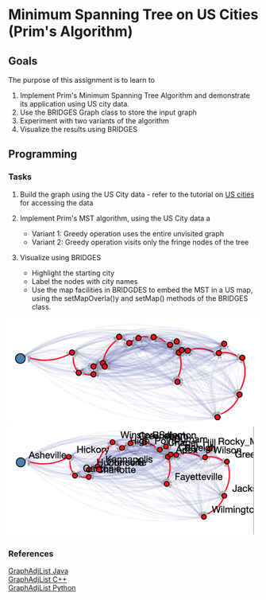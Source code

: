 Minimum Spanning Tree on  US Cities (Prim's Algorithm)
=====================================================

Goals
-----

The purpose of this assignment is to learn to

1. Implement Prim's Minimum Spanning Tree Algorithm and demonstrate its
	application using US city data.
2. Use the BRIDGES Graph class to store the input graph
3. Experiment with two variants of the algorithm
3. Visualize the results using BRIDGES

Programming
----------------

### Tasks
1. Build the graph using the US City data - refer to the tutorial on
	[US cities](http://bridgesuncc.github.io/tutorials/Data_USCities.html)
	for accessing the data
2. Implement Prim's MST algorithm, using the US City data a
	* Variant 1: Greedy operation uses the entire unvisited graph
	* Variant 2: Greedy operation visits only the fringe nodes of the tree

3. Visualize using BRIDGES
    * Highlight the starting city
    * Label the nodes with city names 
    * Use the map facilities in BRIDGDES to embed the  MST in a US map, using
	 the setMapOverla()y and setMap() methods of the BRIDGES class.

![Example 1](figures/figure-1.png)
![Example 2](figures/figure-2.png)

### References

[GraphAdjList Java](http://bridgesuncc.github.io/doc/java-api/current/html/classbridges_1_1base_1_1_graph_adj_list.html)  
[GraphAdjList C++](http://bridgesuncc.github.io/doc/cxx-api/current/html/classbridges_1_1datastructure_1_1_graph_adj_list.html)   
[GraphAdjList Python](https://bridgesuncc.github.io/doc/python-api/current/html/classbridges_1_1graph__adj__list_1_1_graph_adj_list.html)


